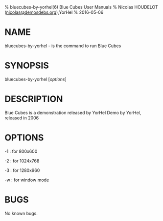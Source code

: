 % bluecubes-by-yorhel(6) Blue Cubes User Manuals
% Nicolas HOUDELOT (nicolas@demosdebs.org),YorHel
% 2016-05-06

# NAME
bluecubes-by-yorhel - is the command to run Blue Cubes 

# SYNOPSIS
bluecubes-by-yorhel [*options*]

# DESCRIPTION
Blue Cubes  is a demonstration released by YorHel
Demo by YorHel, released in 2006

# OPTIONS

\-1
:   for 800x600

\-2
:   for 1024x768

\-3
:   for 1280x960

\-w
:   for window mode

# BUGS
No known bugs.
